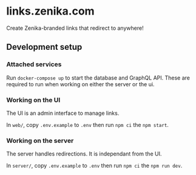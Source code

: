 # links.zenika.com

Create Zenika-branded links that redirect to anywhere!

## Development setup

### Attached services

Run `docker-compose up` to start the database and GraphQL API. These are required to run when working on either the server or the ui.

### Working on the UI

The UI is an admin interface to manage links.

In `web/`, copy `.env.example` to `.env` then run `npm ci` the `npm start`.

### Working on the server

The server handles redirections. It is independant from the UI.

In `server/`, copy `.env.example` to `.env` then run `npm ci` the `npm run dev`.
